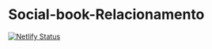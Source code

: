 # Social-book-Relacionamento
[![Netlify Status](https://api.netlify.com/api/v1/badges/577cb831-5ed0-4592-aa1b-867de570e036/deploy-status)](https://app.netlify.com/sites/dazzling-hopper-4204bf/deploys)
